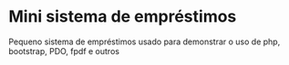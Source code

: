 # Mini sistema de empréstimos
Pequeno sistema de empréstimos usado para demonstrar o uso de php, bootstrap, PDO, fpdf e outros

